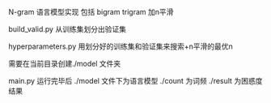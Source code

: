 N-gram 语言模型实现
包括 bigram trigram 加n平滑

build_valid.py 从训练集划分出验证集

hyperparameters.py 用划分好的训练集和验证集来搜索+n平滑的最优n

需要在当前目录创建./model 文件夹

main.py 运行完毕后 ./model 文件下为语言模型 ./count 为词频 ./result 为困惑度结果
